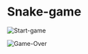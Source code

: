 # Snake-game

![Start-game](https://user-images.githubusercontent.com/63253201/194705532-6dbdfb04-65b2-4e76-820d-20dfea918776.png)

![Game-Over](https://user-images.githubusercontent.com/63253201/194705536-8b93cb6e-19b5-40f5-a7fa-f01bdf6177e7.png)

